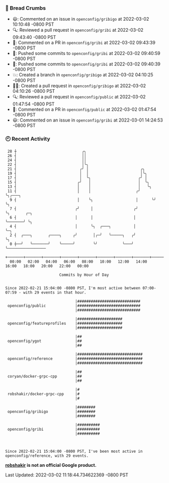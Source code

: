 ### 🍞 Bread Crumbs

 * 😃: Commented on an issue in `openconfig/gribigo` at 2022-03-02 10:10:48 -0800 PST
 * 🔍: Reviewed a pull request in  `openconfig/gribi` at 2022-03-02 09:43:40 -0800 PST
 * 💬: Commented on a PR in  `openconfig/gribi` at 2022-03-02 09:43:39 -0800 PST
 * 🚢: Pushed some commits to `openconfig/gribi` at 2022-03-02 09:40:59 -0800 PST
 * 🚢: Pushed some commits to `openconfig/gribi` at 2022-03-02 09:40:39 -0800 PST
 * 💥: Created a branch in `openconfig/gribigo` at 2022-03-02 04:10:25 -0800 PST
 * ✍🏼: Created a pull request in `openconfig/gribigo` at 2022-03-02 04:10:26 -0800 PST
 * 🔍: Reviewed a pull request in  `openconfig/public` at 2022-03-02 01:47:54 -0800 PST
 * 💬: Commented on a PR in  `openconfig/public` at 2022-03-02 01:47:54 -0800 PST
 * 😃: Commented on an issue in `openconfig/gribi` at 2022-03-01 14:24:53 -0800 PST

### 🕘 Recent Activity
```
 28 ┼                             ╭╮
 26 ┤                             ││
 24 ┤                             ││
 22 ┤                             │╰╮
 21 ┤                            ╭╯ │                       ╭╮
 19 ┤                            │  │                       │╰╮
 17 ┤                            │  ╰╮                     ╭╯ │
 15 ┤                           ╭╯   │                     │  ╰╮
 13 ┤                           │    │                     │   ╰╮
 11 ┤                           │    │                    ╭╯    ╰╮╭───╮
  9 ┤                           │    ╰╮                   │      ╰╯   ╰╮
  7 ┤                          ╭╯     │                  ╭╯            ╰╮       ╭─╮
  6 ┤                          │      │                  │              ╰───────╯ ╰╮
  4 ┤                          │      ╰╮  ╭───╮          │                         ╰─╮
  2 ┤  ╭───╮       ╭────╮     ╭╯       │╭─╯   ╰─────╮   ╭╯                           ╰╮
  0 ┼──╯   ╰───────╯    ╰─────╯        ╰╯           ╰───╯                             ╰─────────────────
    +───────+───────+───────+───────+───────+───────+───────+───────+───────+───────+───────+───────+────
  00:00   02:00   04:00   06:00   08:00   10:00   12:00   14:00   16:00   18:00   20:00   22:00   00:00   

						Commits by Hour of Day


Since 2022-02-21 15:04:00 -0800 PST, I'm most active between 07:00-07:59 - with 29 events in that hour.

```



```
                               |############################
 openconfig/public             |############################
                               |############################

                               |####################
 openconfig/featureprofiles    |####################
                               |####################

                               |##
 openconfig/ygot               |##
                               |##

                               |#############################
 openconfig/reference          |#############################
                               |#############################

                               |##
 coryan/docker-grpc-cpp        |##
                               |##

                               |#
 robshakir/docker-grpc-cpp     |#
                               |#

                               |########
 openconfig/gribigo            |########
                               |########

                               |##########
 openconfig/gribi              |##########
                               |##########



Since 2022-02-21 15:04:00 -0800 PST, I've been most active in openconfig/reference, with 29 events.

```
**[robshakir](mailto:robjs@google.com) is not an official Google product.**  


Last Updated: 2022-03-02 11:18:44.734622369 -0800 PST
